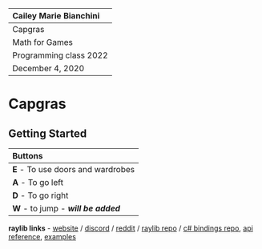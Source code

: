 | Cailey Marie Bianchini|
| :---          	|
| Capgras |
| Math for Games |
| Programming class 2022 |
|December 4, 2020|
# Capgras



## Getting Started
| Buttons |
| :---          	|
|**E** - To use doors and wardrobes |
|**A** - To go left |
|**D** - To go right |
|**W** - to jump - ***will be added***



**raylib links** - [website][rl-website] / [discord][rl-discord] / [reddit][rl-reddit] / [raylib repo][rl-repo] / [c\# bindings repo][rl-cs-bindings], [api reference][rl-cs-bindings-ref], [examples][rl-cs-examples]

[rl-website]:https://www.raylib.com/
[rl-discord]:https://discord.gg/VkzNHUE
[rl-reddit]:https://www.reddit.com/r/raylib/
[rl-repo]:https://github.com/raysan5/raylib
[rl-cs-bindings]:https://github.com/ChrisDill/Raylib-cs
[rl-cs-bindings-ref]:https://github.com/ChrisDill/Raylib-cs/blob/master/Raylib-cs/Raylib.cs
[rl-cs-examples]:https://github.com/ChrisDill/Raylib-cs-Examples

